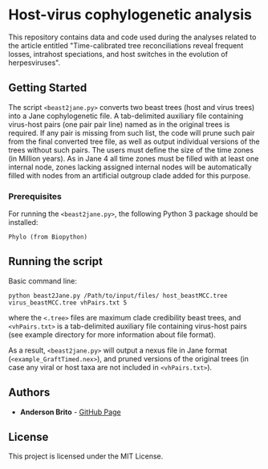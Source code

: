 # Host-virus cophylogenetic analysis

This repository contains data and code used during the analyses related to the article entitled "Time-calibrated tree reconciliations reveal frequent losses, intrahost speciations, and host switches in the evolution of herpesviruses".


## Getting Started

The script `<beast2jane.py>` converts two beast trees (host and virus trees) into a Jane cophylogenetic file. A tab-delimited auxiliary file containing virus-host pairs (one pair pair line) named as in the original trees is required. If any pair is missing from such list, the code will prune such pair from the final converted tree file, as well as output individual versions of the trees without such pairs. The users must define the size of the time zones (in Million years). As in Jane 4 all time zones must be filled with at least one internal node, zones lacking assigned internal nodes will be automatically filled with nodes from an artificial outgroup clade added for this purpose.


### Prerequisites

For running the `<beast2jane.py>`, the following Python 3 package should be installed:

```
Phylo (from Biopython)
```

## Running the script

Basic command line:

```
python beast2Jane.py /Path/to/input/files/ host_beastMCC.tree virus_beastMCC.tree vhPairs.txt 5
```
where the `<.tree>` files are maximum clade credibility beast trees, and `<vhPairs.txt>` is a tab-delimited auxiliary file containing virus-host pairs (see example directory for more information about file format).


As a result, `<beast2jane.py>` will output a nexus file in Jane format (`<example_GraftTimed.nex>`), and pruned versions of the original trees (in case any viral or host taxa are not included in `<vhPairs.txt>`).

## Authors

* **Anderson Brito** - [GitHub Page](https://github.com/andersonbrito)

## License

This project is licensed under the MIT License.

<!---
--->